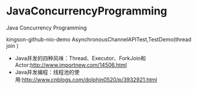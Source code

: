 JavaConcurrencyProgramming
==========================

Java Concurrency Programming



kingson-github-nio-demo
AsynchronousChannelAPITest,TestDemo(thread join )

+ Java并发的四种风味：Thread、Executor、ForkJoin和Actor:<http://www.importnew.com/14506.html>
+ Java并发编程：线程池的使用:<http://www.cnblogs.com/dolphin0520/p/3932921.html>
